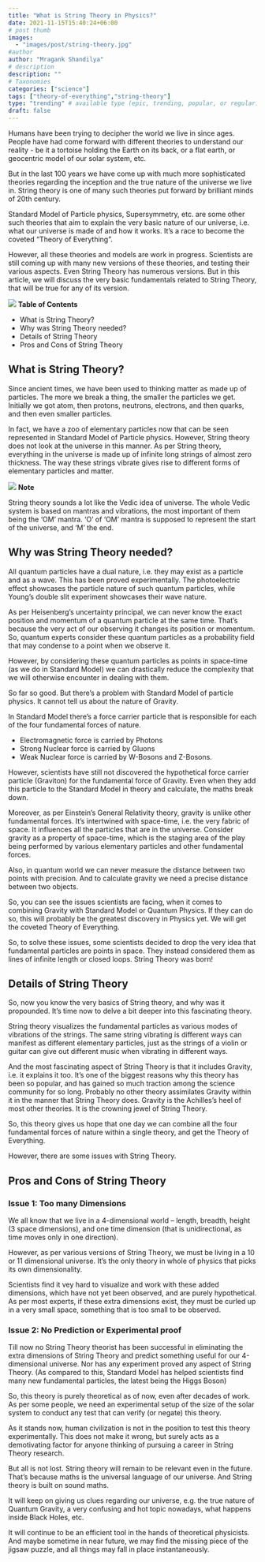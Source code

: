 ```yaml
---
title: "What is String Theory in Physics?"
date: 2021-11-15T15:40:24+06:00
# post thumb
images:
  - "images/post/string-theory.jpg"
#author
author: "Mragank Shandilya"
# description
description: ""
# Taxonomies
categories: ["science"]
tags: ["theory-of-everything","string-theory"]
type: "trending" # available type (epic, trending, popular, or regular)
draft: false
---
```


Humans have been trying to decipher the world we live in since ages. People have had come forward with different theories to understand our reality - be it a tortoise holding the Earth on its back, or a flat earth, or geocentric model of our solar system, etc. 

But in the last 100 years we have come up with much more sophisticated theories regarding the inception and the true nature of the universe we live in. String theory is one of many such theories put forward by brilliant minds of 20th century. 

Standard Model of Particle physics, Supersymmetry, etc. are some other such theories that aim to explain the very basic nature of our universe, i.e. what our universe is made of and how it works. It’s a race to become the coveted “Theory of Everything”.

However, all these theories and models are work in progress. Scientists are still coming up with many new versions of these theories, and testing their various aspects. Even String Theory has numerous versions. But in this article, we will discuss the very basic fundamentals related to String Theory, that will be true for any of its version. 

<div class="toc-mak">
  <img src="../../images/pencil.png">
  <b>Table of Contents</b>
  <ul>
  <li>What is String Theory?</li>
  <li>Why was String Theory needed?</li>
  <li>Details of String Theory</li>
  <li>Pros and Cons of String Theory</li>
</ul>
</div>

## What is String Theory?

Since ancient times, we have been used to thinking matter as made up of particles. The more we break a thing, the smaller the particles we get. Initially we got atom, then protons, neutrons, electrons, and then quarks, and then even smaller particles. 

In fact, we have a zoo of elementary particles now that can be seen represented in Standard Model of Particle physics. However, String theory does not look at the universe in this manner.
As per String theory, everything in the universe is made up of infinite long strings of almost zero thickness. The way these strings vibrate gives rise to different forms of elementary particles and matter. 

<div class="toc-mak">
  <img src="../../../images/pencil.png">
  <b>Note</b><br>

String theory sounds a lot like the Vedic idea of universe. The whole Vedic system is based on mantras and vibrations, the most important of them being the ‘OM’ mantra. ‘O’ of ‘OM’ mantra is supposed to represent the start of the universe, and ‘M’ the end.
</div>


## Why was String Theory needed?

All quantum particles have a dual nature, i.e. they may exist as a particle and as a wave. This has been proved experimentally. The photoelectric effect showcases the particle nature of such quantum particles, while Young’s double slit experiment showcases their wave nature. 

As per Heisenberg’s uncertainty principal, we can never know the exact position and momentum of a quantum particle at the same time. That’s because the very act of our observing it changes its position or momentum. So, quantum experts consider these quantum particles as a probability field that may condense to a point when we observe it. 

However, by considering these quantum particles as points in space-time (as we do in Standard Model) we can drastically reduce the complexity that we will otherwise encounter in dealing with them.  

So far so good. But there’s a problem with Standard Model of particle physics. It cannot tell us about the nature of Gravity.  

In Standard Model there’s a force carrier particle that is responsible for each of the four fundamental forces of nature. 
* Electromagnetic force is carried by Photons
* Strong Nuclear force is carried by Gluons
* Weak Nuclear force is carried by W-Bosons and Z-Bosons. 

However, scientists have still not discovered the hypothetical force carrier particle (Graviton) for the fundamental force of Gravity. Even when they add this particle to the Standard Model in theory and calculate, the maths break down. 

Moreover, as per Einstein’s General Relativity theory, gravity is unlike other fundamental forces. It’s intertwined with space-time, i.e. the very fabric of space. It influences all the particles that are in the universe. Consider gravity as a property of space-time, which is the staging area of the play being performed by various elementary particles and other fundamental forces. 

Also, in quantum world we can never measure the distance between two points with precision. And to calculate gravity we need a precise distance between two objects. 

So, you can see the issues scientists are facing, when it comes to combining Gravity with Standard Model or Quantum Physics. If they can do so, this will probably be the greatest discovery in Physics yet. We will get the coveted Theory of Everything. 

So, to solve these issues, some scientists decided to drop the very idea that fundamental particles are points in space. They instead considered them as lines of infinite length or closed loops. String Theory was born! 


## Details of String Theory

So, now you know the very basics of String theory, and why was it propounded. It’s time now to delve a bit deeper into this fascinating theory. 

String theory visualizes the fundamental particles as various modes of vibrations of the strings. The same string vibrating is different ways can manifest as different elementary particles, just as the strings of a violin or guitar can give out different music when vibrating in different ways. 

And the most fascinating aspect of String Theory is that it includes Gravity, i.e. it explains it too. It’s one of the biggest reasons why this theory has been so popular, and has gained so much traction among the science community for so long. Probably no other theory assimilates Gravity within it in the manner that String Theory does. Gravity is the Achilles’s heel of most other theories. It is the crowning jewel of String Theory. 

So, this theory gives us hope that one day we can combine all the four fundamental forces of nature within a single theory, and get the Theory of Everything. 

However, there are some issues with String Theory. 


## Pros and Cons of String Theory

### Issue 1: Too many Dimensions

We all know that we live in a 4-dimensional world – length, breadth, height (3 space dimensions), and one time dimension (that is unidirectional, as time moves only in one direction).

However, as per various versions of String Theory, we must be living in a 10 or 11 dimensional universe. It’s the only theory in whole of physics that picks its own dimensionality. 

Scientists find it vey hard to visualize and work with these added dimensions, which have not yet been observed, and are purely hypothetical. As per most experts, if these extra dimensions exist, they must be curled up in a very small space, something that is too small to be observed. 

### Issue 2: No Prediction or Experimental proof

Till now no String Theory theorist has been successful in eliminating the extra dimensions of String Theory and predict something useful for our 4-dimensional universe. Nor has any experiment proved any aspect of String Theory. (As compared to this, Standard Model has helped scientists find many new fundamental particles, the latest being the Higgs Boson)

So, this theory is purely theoretical as of now, even after decades of work. As per some people, we need an experimental setup of the size of the solar system to conduct any test that can verify (or negate) this theory. 

As it stands now, human civilization is not in the position to test this theory experimentally. This does not make it wrong, but surely acts as a demotivating factor for anyone thinking of pursuing a career in String Theory research. 

But all is not lost. String theory will remain to be relevant even in the future. That’s because maths is the universal language of our universe. And String theory is built on sound maths. 

It will keep on giving us clues regarding our universe, e.g. the true nature of Quantum Gravity, a very confusing and hot topic nowadays, what happens inside Black Holes, etc. 

It will continue to be an efficient tool in the hands of theoretical physicists. And maybe sometime in near future, we may find the missing piece of the jigsaw puzzle, and all things may fall in place instantaneously. 

